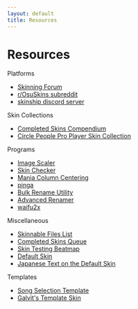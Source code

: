 ```yaml
---
layout: default
title: Resources
---
```


# Resources
Platforms
- [Skinning Forum](https://osu.ppy.sh/community/forums/15)
- [r/OsuSkins subreddit](https://www.reddit.com/r/OsuSkins/)
- [skinship discord server](https://discord.gg/q8Z5JXM)

Skin Collections
- [Completed Skins Compendium](https://osu.ppy.sh/community/forums/topics/686664)
- [Circle People Pro Player Skin Collection](https://circle-people.com/skins/)

Programs
- [Image Scaler](https://osu.ppy.sh/community/forums/topics/762684)
- [Skin Checker](https://osu.ppy.sh/community/forums/topics/617168)
- [Mania Column Centering](https://osu.ppy.sh/community/forums/topics/581972)
- [pinga](https://css-ig.net/)
- [Bulk Rename Utility](https://www.bulkrenameutility.co.uk/)
- [Advanced Renamer](https://www.advancedrenamer.com/)
- [waifu2x](https://github.com/nagadomi/waifu2x)

Miscellaneous
- [Skinnable Files List](https://osu.ppy.sh/community/forums/topics/186787)
- [Completed Skins Queue](https://osu.ppy.sh/community/forums/topics/686672)
- [Skin Testing Beatmap](https://osu.ppy.sh/beatmapsets/710185#osu/2271898)
- [Default Skin](http://www.mediafire.com/file/3fvcpl61wnz3xfc/osu%2521_Default_skin_template.osk/file)
- [Japanese Text on the Default Skin](https://rockroller01.github.io/skinninginfo/resources/japanese_text_on_the_default_skin.html)

Templates
- [Song Selection Template](./song_selection.html)
- [Galvit's Template Skin](https://osu.ppy.sh/community/forums/topics/923143)